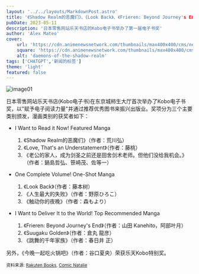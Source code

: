 ```yaml
---
layout: '../../layouts/MarkdownPost.astro'
title: '《Shadow Realm的恶魔们》、《Look Back》、《Frieren: Beyond Journey's End》漫画荣获第一届乐天Kobo电子书奖'
pubDate: 2023-05-11
description: '日本零售网站乐天书店的Kobo电子书举办了第一届电子书奖'
author: 'Alex Mateo'
cover:
    url: 'https://cdn.animenewsnetwork.com/thumbnails/max400x400/cms/news.5/187915/daemons-of-the-shadow-realm.jpg'
    square: 'https://cdn.animenewsnetwork.com/thumbnails/max400x400/cms/news.5/187915/daemons-of-the-shadow-realm.jpg'
    alt: 'daemons-of-the-shadow-realm'
tags: ['CHATGPT','新闻的标签']
theme: 'light'
featured: false
---
```


![image01](https://cdn.animenewsnetwork.com/thumbnails/max400x400/cms/news.5/187915/daemons-of-the-shadow-realm.jpg)

日本零售网站乐天书店(Kobo电子书)在东京城柿生大厅首次举办了Kobo电子书奖，以"赋予电子阅读力量"并通过推荐优秀图书来振兴出版业。奖项分为三个主要类别颁发，漫画类别的获奖者如下：

* I Want to Read it Now! Featured Manga

    1. 《Shadow Realm的恶魔们》（作者：荒川弘）
    2. 《Love, That's an Understatement》（作者：藤桃）
    3. 《老公的家人，成为剑圣之前还是田舍剑术老师。但他们没给我机会。》（作者：鍋島哲弘、笹崎茂、佐等一）

* One Complete Volume! One-Shot Manga

    1. 《Look Back》（作者：藤本树）
    2. 《人生最大的失败》（作者：野原ひろこ）
    3. 《触动你的夜晚》（作者：森もより）

* I Want to Deliver It to the World! Top Recommended Manga

    1. 《Frieren: Beyond Journey's End》（作者：山田 Kanehito，阿部叶月）
    2. 《Suugaku Golden》（作者：倉丸 龍彦）
    3. 《跳舞的千年家族》（作者：春日井 正）

另外，《今晚一起吃火锅吧》（作者：谷口夏央）荣获乐天Kobo特别奖。

<small>资料来源: <a href="https://books.rakuten.co.jp/event/e-book/2023/koboaward2023wi-ti8c/" target="_blank">Rakuten Books</a>, <a href="https://natalie.mu/comic/news/523882" target="_blank">Comic Natalie</a></small>